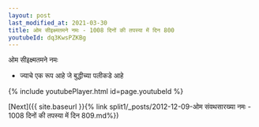 ```yaml
---
layout: post
last_modified_at: 2021-03-30
title: ओम सीइक्ष्मतमने नमः - 1008 दिनों की तपस्या में दिन 800
youtubeId: dq3KwsPZKBg
---
```

 
 
 ओम सीइक्ष्मतमने नमः  
 
 -  ज्याचे एक रूप आहे जे बुद्धीच्या पलीकडे आहे 
 
  
 
  
 
 
 
 
 
 


{% include youtubePlayer.html id=page.youtubeId %}
 
[Next]({{ site.baseurl }}{% link  split1/_posts/2012-12-09-ओम संवथसारख्या नमः - 1008 दिनों की तपस्या में दिन 809.md%})
 
